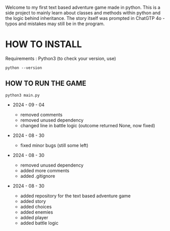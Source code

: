 Welcome to my first text based adventure game made in python.
This is a side project to mainly learn about classes and methods within python and the logic behind inheritance.
The story itself was prompted in ChatGTP 4o - typos and mistakes may still be in the program.

# HOW TO INSTALL

Requirements : Python3 (to check your version, use)

    python --version

## HOW TO RUN THE GAME

    python3 main.py

- 2024 - 09 - 04
    - removed comments
    - removed unused dependency
    - changed line in battle logic (outcome returned None, now fixed)

- 2024 - 08 - 30
    - fixed minor bugs (still some left)

- 2024 - 08 - 30
    - removed unused dependency
    - added more comments
    - added .gitignore

- 2024 - 08 - 30
    - added repository for the text based adventure game
    - added story
    - added choices
    - added enemies
    - added player
    - added battle logic
